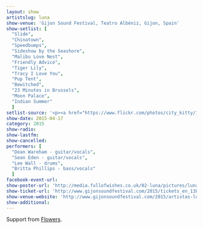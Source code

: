 ```yaml
---
layout: show
artistslug: luna
show-venue: 'Gijon Sound Festival, Teatro Albéniz, Gijon, Spain'
show-setlist: [
  "Slide",
  "Chinatown",
  "Speedbumps",
  "Sideshow by the Seashore",
  "Malibu Love Nest",
  "Friendly Advice",
  "Tiger Lily",
  "Tracy I Love You",
  "Pup Tent",
  "Bewitched",
  "23 Minutes in Brussels",
  "Moon Palace",
  "Indian Summer"
  ]
setlist-source: '<p><a href="https://www.flickr.com/photos/city_kitty/16996351769/">photo on Flickr by city kitty</a>'
show-date: 2015-04-17
category: 2015
show-radio: 
show-lastfm: 
show-cancelled: 
performers: [
  "Dean Wareham - guitar/vocals",
  "Sean Eden - guitar/vocals",
  "Lee Wall - drums",
  "Britta Phillips - bass/vocals"
  ]
facebook-event-url: 
show-poster-url: 'http://media.fullofwishes.co.uk/02-luna/pictures/luna-tour-spain-2015.jpg'
show-ticket-url: 'http://www.gijonsoundfestival.com/2015/tickets_en_138-1264.php'
show-venue-website: 'http://www.gijonsoundfestival.com/2015/artistas-luna_en_429-1236.php'
show-additional: 
---
```

Support from <a href="https://twitter.com/flowersdomusic">Flowers</a>.